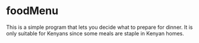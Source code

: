 # foodMenu
This is a simple program that lets you decide what to prepare for dinner.
It is only suitable for Kenyans since some meals are staple in Kenyan homes.
